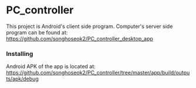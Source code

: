 # PC_controller

This project is Android's client side program.
Computer's server side program can be found at: https://github.com/songhoseok2/PC_controller_desktop_app

### Installing

Android APK of the app is located at: https://github.com/songhoseok2/PC_controller/tree/master/app/build/outputs/apk/debug
